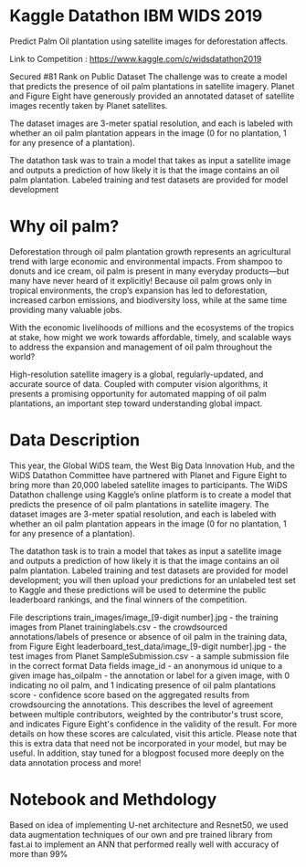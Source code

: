 # Kaggle Datathon IBM WIDS 2019
Predict Palm Oil plantation using satellite images for deforestation affects.

Link to Competition : https://www.kaggle.com/c/widsdatathon2019

Secured #81 Rank on Public Dataset
The challenge was to create a model that predicts the presence of oil palm plantations in satellite imagery. Planet and Figure Eight have generously provided an annotated dataset of satellite images recently taken by Planet satellites. 

The dataset images are 3-meter spatial resolution, and each is labeled with whether an oil palm plantation appears in the image (0 for no plantation, 1 for any presence of a plantation).

The datathon task was to train a model that takes as input a satellite image and outputs a prediction of how likely it is that the image contains an oil palm plantation. Labeled training and test datasets are provided for model development


# Why oil palm?

Deforestation through oil palm plantation growth represents an agricultural trend with large economic and environmental impacts. From shampoo to donuts and ice cream, oil palm is present in many everyday products—but many have never heard of it explicitly! Because oil palm grows only in tropical environments, the crop’s expansion has led to deforestation, increased carbon emissions, and biodiversity loss, while at the same time providing many valuable jobs.

With the economic livelihoods of millions and the ecosystems of the tropics at stake,
how might we work towards affordable, timely, and scalable ways to
address the expansion and management of oil palm throughout the world?

High-resolution satellite imagery is a global, regularly-updated, and accurate source of data. Coupled with computer vision algorithms, it presents a promising opportunity for automated mapping of oil palm plantations, an important step toward understanding global impact.


# Data Description 

This year, the Global WiDS team, the West Big Data Innovation Hub, and the WiDS Datathon Committee have partnered with Planet and Figure Eight to bring more than 20,000 labeled satellite images to participants. The WiDS Datathon challenge using Kaggle’s online platform is to create a model that predicts the presence of oil palm plantations in satellite imagery. The dataset images are 3-meter spatial resolution, and each is labeled with whether an oil palm plantation appears in the image (0 for no plantation, 1 for any presence of a plantation).

The datathon task is to train a model that takes as input a satellite image and outputs a prediction of how likely it is that the image contains an oil palm plantation. Labeled training and test datasets are provided for model development; you will then upload your predictions for an unlabeled test set to Kaggle and these predictions will be used to determine the public leaderboard rankings, and the final winners of the competition.

File descriptions
train_images/image_[9-digit number].jpg - the training images from Planet
traininglabels.csv - the crowdsourced annotations/labels of presence or absence of oil palm in the training data, from Figure Eight
leaderboard_test_data/image_[9-digit number].jpg - the test images from Planet
SampleSubmission.csv - a sample submission file in the correct format
Data fields
image_id - an anonymous id unique to a given image
has_oilpalm - the annotation or label for a given image, with 0 indicating no oil palm, and 1 indicating presence of oil palm plantations
score - confidence score based on the aggregated results from crowdsourcing the annotations. This describes the level of agreement between multiple contributors, weighted by the contributor's trust score, and indicates Figure Eight's confidence in the validity of the result. For more details on how these scores are calculated, visit this article. Please note that this is extra data that need not be incorporated in your model, but may be useful. In addition, stay tuned for a blogpost focused more deeply on the data annotation process and more!

# Notebook and Methdology

Based on idea of implementing U-net architecture and Resnet50, we used data augmentation techniques of our own and pre trained library from fast.ai to implement an ANN that performed really well with accuracy of more than 99% 
